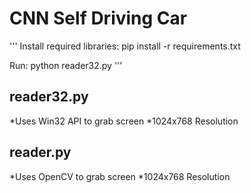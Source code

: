 # CNN Self Driving Car
'''
Install required libraries:
    pip install -r requirements.txt

Run:
    python reader32.py
'''

## reader32.py
*Uses Win32 API to grab screen
*1024x768 Resolution

## reader.py
*Uses OpenCV to grab screen
*1024x768 Resolution


